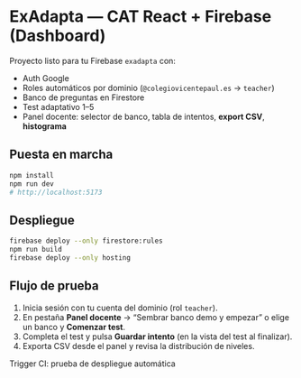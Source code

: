 # ExAdapta — CAT React + Firebase (Dashboard)

Proyecto listo para tu Firebase `exadapta` con:
- Auth Google
- Roles automáticos por dominio (`@colegiovicentepaul.es` → `teacher`)
- Banco de preguntas en Firestore
- Test adaptativo 1–5
- Panel docente: selector de banco, tabla de intentos, **export CSV**, **histograma**

## Puesta en marcha
```bash
npm install
npm run dev
# http://localhost:5173
```

## Despliegue
```bash
firebase deploy --only firestore:rules
npm run build
firebase deploy --only hosting
```

## Flujo de prueba
1) Inicia sesión con tu cuenta del dominio (rol `teacher`).  
2) En pestaña **Panel docente** → “Sembrar banco demo y empezar” o elige un banco y **Comenzar test**.  
3) Completa el test y pulsa **Guardar intento** (en la vista del test al finalizar).  
4) Exporta CSV desde el panel y revisa la distribución de niveles.

Trigger CI: prueba de despliegue automática

